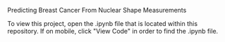 
Predicting Breast Cancer From Nuclear Shape Measurements


To view this project, open the .ipynb file that is located within this repository.
If on mobile, click "View Code" in order to find the .ipynb file.
